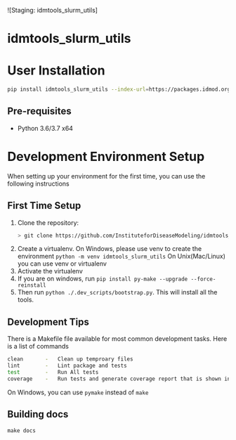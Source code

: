 ![Staging: idmtools_slurm_utils]

# idmtools_slurm_utils

<!-- START doctoc generated TOC please keep comment here to allow auto update -->
<!-- DON'T EDIT THIS SECTION, INSTEAD RE-RUN doctoc TO UPDATE -->
<!-- END doctoc generated TOC please keep comment here to allow auto update -->

# User Installation

```bash
pip install idmtools_slurm_utils --index-url=https://packages.idmod.org/api/pypi/pypi-production/simple
```

## Pre-requisites

- Python 3.6/3.7 x64

# Development Environment Setup

When setting up your environment for the first time, you can use the following instructions

## First Time Setup

1) Clone the repository:
   ```bash
   > git clone https://github.com/InstituteforDiseaseModeling/idmtools_slurm_utils.git
   ```
2) Create a virtualenv. On Windows, please use venv to create the environment
   `python -m venv idmtools_slurm_utils`
   On Unix(Mac/Linux) you can use venv or virtualenv
3) Activate the virtualenv
4) If you are on windows, run `pip install py-make --upgrade --force-reinstall`
5) Then run `python ./.dev_scripts/bootstrap.py`. This will install all the tools.

## Development Tips

There is a Makefile file available for most common development tasks. Here is a list of commands

```bash
clean       -   Clean up temproary files
lint        -   Lint package and tests
test        -   Run All tests
coverage    -   Run tests and generate coverage report that is shown in browser
```

On Windows, you can use `pymake` instead of `make`

## Building docs

```make docs```